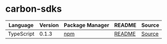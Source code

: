 # carbon-sdks

|Language|Version|Package Manager|README|Source|
|-|-|-|-|-|
|TypeScript|0.1.3|[npm](https://www.npmjs.com/package/carbon-typescript-sdk/v/0.1.3)|[README](https://github.com/Carbon-for-Developers/carbon-sdks/tree/main/typescript#readme)|[Source](https://github.com/Carbon-for-Developers/carbon-sdks/tree/main/typescript)|